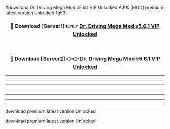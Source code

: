 #download Dr. Driving Mega Mod v5.6.1 VIP Unlocked A.PK [MOD] premium latest version Unlocked 1g53l 



<div align="center">
<h3>🔴 Download [Server1] 👉👉 <a href="https://download1apk.web.app/">Dr. Driving Mega Mod v5.6.1 VIP Unlocked</a></h3><br>

<h3>🔴 Download [Server2] 👉👉 <a href="https://download1apk.web.app/">Dr. Driving Mega Mod v5.6.1 VIP Unlocked</a></h3>
</div>





----------------------------------------------------------

----------------------------------------------------------

----------------------------------------------------------

----------------------------------------------------------

----------------------------------------------------------

----------------------------------------------------------

----------------------------------------------------------

download premium latest version Unlocked

download premium latest version Unlocked
